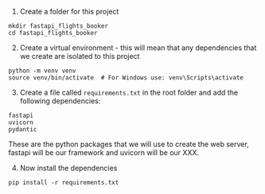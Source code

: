 1. Create a folder for this project
```
mkdir fastapi_flights_booker
cd fastapi_flights_booker
```

2. Create a virtual environment - this will mean that any dependencies that we create are isolated to this project
```
python -m venv venv
source venv/bin/activate  # For Windows use: venv\Scripts\activate
```

3. Create a file called `requirements.txt` in the root folder and add the following dependencies:
```
fastapi
uvicorn
pydantic
```
These are the python packages that we will use to create the web server, fastapi will be our framework and uvicorn will be our XXX.

4. Now install the dependencies
```
pip install -r requirements.txt
```